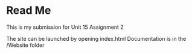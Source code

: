 # Read Me

This is my submission for Unit 15 Assignment 2

The site can be launched by opening index.html
Documentation is in the /Website folder

